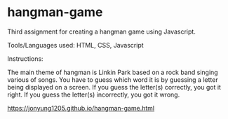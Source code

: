 # hangman-game

Third assignment for creating a hangman game using Javascript.

Tools/Languages used: HTML, CSS, Javascript

Instructions:

The main theme of hangman is Linkin Park based on a rock band singing various of songs. You have to guess which word it is by guessing a letter being displayed on a screen. If you guess the letter(s) correctly, you got it right.  If you guess the letter(s) incorrectly, you got it wrong. 

https://jonyung1205.github.io/hangman-game.html
